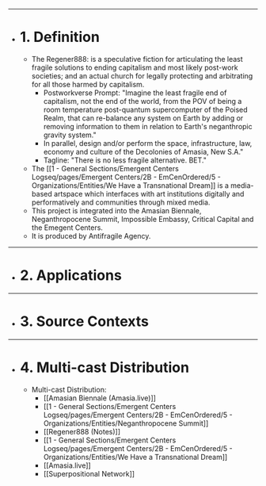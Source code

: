 - ---
- # 1. Definition
	- The Regener888:  is a speculative fiction for articulating the least fragile solutions to ending capitalism and most likely post-work societies; and an actual church for legally protecting and arbitrating for all those harmed by capitalism.
		- Postworkverse Prompt: "Imagine the least fragile end of capitalism, not the end of the world, from the POV of being a room temperature post-quantum supercomputer of the Poised Realm, that can re-balance any system on Earth by adding or removing information to them in relation to Earth's neganthropic gravity system."
		- In parallel, design and/or perform the space, infrastructure, law, economy and culture of the Decolonies of Amasia, New S.A."
		- Tagline: "There is no less fragile alternative. BET."
	- The [[1 - General Sections/Emergent Centers Logseq/pages/Emergent Centers/2B - EmCenOrdered/5 - Organizations/Entities/We Have a Transnational Dream]] is a media-based artspace which interfaces with art institutions digitally and performatively and communities through mixed media.
	- This project is integrated into the Amasian Biennale, Neganthropocene Summit, Impossible Embassy, Critical Capital and the Emegent Centers.
	- It is produced by Antifragile Agency.
- ---
- # 2. Applications
- ---
- # 3. Source Contexts
- ---
- # 4. Multi-cast Distribution
	- Multi-cast Distribution:
		- [[Amasian Biennale (Amasia.live)]]
		- [[1 - General Sections/Emergent Centers Logseq/pages/Emergent Centers/2B - EmCenOrdered/5 - Organizations/Entities/Neganthropocene Summit]]
		- [[Regener888 (Notes)]]
		- [[1 - General Sections/Emergent Centers Logseq/pages/Emergent Centers/2B - EmCenOrdered/5 - Organizations/Entities/We Have a Transnational Dream]]
		- [[Amasia.live]]
		- [[Superpositional Network]]